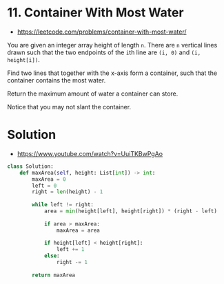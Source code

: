 # 11. Container With Most Water

- https://leetcode.com/problems/container-with-most-water/

You are given an integer array height of length `n`. There are `n` vertical lines drawn such that the two endpoints of the `i`th line are `(i, 0)` and `(i, height[i])`.

Find two lines that together with the x-axis form a container, such that the container contains the most water.

Return the maximum amount of water a container can store.

Notice that you may not slant the container.

# Solution

- https://www.youtube.com/watch?v=UuiTKBwPgAo

```python
class Solution:
    def maxArea(self, height: List[int]) -> int:
        maxArea = 0
        left = 0
        right = len(height) - 1
        
        while left != right:
            area = min(height[left], height[right]) * (right - left)
            
            if area > maxArea:
                maxArea = area
                
            if height[left] < height[right]:
                left += 1
            else:
                right -= 1
                    
        return maxArea
```